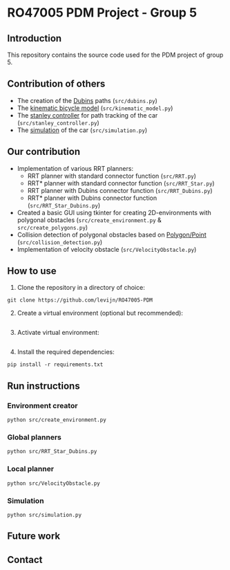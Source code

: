 # RO47005 PDM Project - Group 5

## Introduction
This repository contains the source code used for the PDM project of group 5. 

## Contribution of others
- The creation of the [Dubins](https://github.com/FelicienC/RRT-Dubins/blob/master/code/dubins.py) paths (`src/dubins.py`)
- The [kinematic bicycle model](https://github.com/winstxnhdw/KinematicBicycleModel/blob/main/kinematic_model.py) (`src/kinematic_model.py`)
- The [stanley controller](https://github.com/winstxnhdw/FullStanleyController/blob/master/stanley_controller.py) for path tracking of the car (`src/stanley_controller.py`)
- The [simulation](https://github.com/winstxnhdw/KinematicBicycleModel/blob/main/animate.py) of the car (`src/simulation.py`)

## Our contribution
- Implementation of various RRT planners:
   - RRT planner with standard connector function (`src/RRT.py`)
   - RRT* planner with standard connector function (`src/RRT_Star.py`)
   - RRT planner with Dubins connector function (`src/RRT_Dubins.py`)
   - RRT* planner with Dubins connector function (`src/RRT_Star_Dubins.py`)
- Created a basic GUI using tkinter for creating 2D-environments with polygonal obstacles (`src/create_environment.py` & `src/create_polygons.py`)
- Collision detection of polygonal obstacles based on [Polygon/Point](https://www.jeffreythompson.org/collision-detection/poly-point.php) (`src/collision_detection.py`)
- Implementation of velocity obstacle (`src/VelocityObstacle.py`)

## How to use
1) Clone the repository in a directory of choice:

```terminal
git clone https://github.com/levijn/RO47005-PDM
```

2) Create a virtual environment (optional but recommended):
```terminal

```
3) Activate virtual environment:
```terminal

```

4) Install the required dependencies:

```terminal
pip install -r requirements.txt
```

## Run instructions

### Environment creator

```terminal
python src/create_environment.py
```

### Global planners

```terminal
python src/RRT_Star_Dubins.py
```

### Local planner

```terminal
python src/VelocityObstacle.py
```

### Simulation

```terminal
python src/simulation.py
```

## Future work

## Contact
